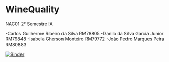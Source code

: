 # WineQuality
NAC01 2° Semestre IA


-Carlos Guilherme Ribeiro da Silva RM78805
-Danilo da Silva Garcia Junior RM79848
-Isabela Gherson Monteiro RM79772
-João Pedro Marques Peira RM80883

[![Binder](https://mybinder.org/badge_logo.svg)](https://mybinder.org/v2/gh/isagmonteiro/WineQuality/master)
